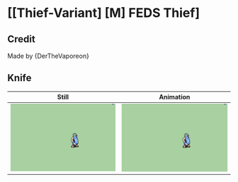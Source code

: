 # [\[Thief-Variant\] \[M\] FEDS Thief]

## Credit

Made by {DerTheVaporeon}
	
## Knife

| Still | Animation |
| :---: | :-------: |
| ![Knife still](./Knife_000.png) | ![Knife animation](./Knife.gif) |
